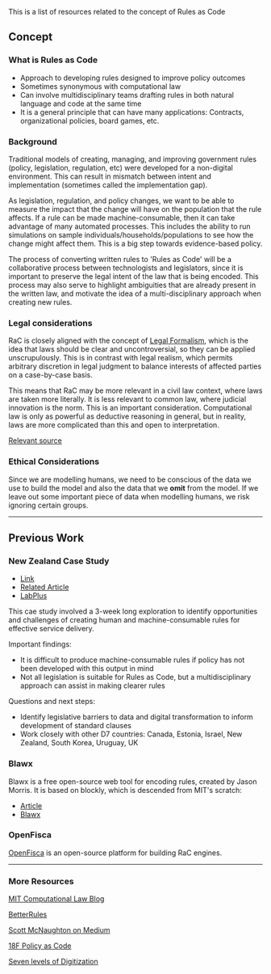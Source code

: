 This is a list of resources  related to the concept of Rules as Code

## Concept

### What is Rules as Code
- Approach to developing rules designed to improve policy outcomes
- Sometimes synonymous with computational law
- Can involve multidisciplinary teams drafting rules in both natural language and code at the same time
- It is a general principle that can have many applications: Contracts, organizational policies, board games, etc.

### Background
Traditional models of creating, managing, and improving government rules (policy, legislation, regulation, etc) were developed for a non-digital environment. This can result in mismatch between intent and implementation (sometimes called the implementation gap).

As legislation, regulation, and policy changes, we want to be able to measure the impact that the change will have on the population that the rule affects. If a rule can be made machine-consumable, then it can take advantage of many automated processes. This includes the ability to run simulations on sample individuals/households/populations to see how the change might affect them. This is a big step towards evidence-based policy.

The process of converting written rules to 'Rules as Code' will be a collaborative process between technologists and legislators, since it is important to preserve the legal intent of the law that is being encoded. This process may also serve to highlight ambiguities that are already present in the written law, and motivate the idea of a multi-disciplinary approach when creating new rules.

### Legal considerations
RaC is closely aligned with the concept of [Legal Formalism](https://en.wikipedia.org/wiki/Legal_formalism), which is the idea that laws should be clear and uncontroversial, so they can be applied unscrupulously. This is in contrast with legal realism, which permits arbitrary discretion in legal judgment to balance interests of affected parties on a case-by-case basis. 

This means that RaC may be more relevant in a civil law context, where laws are taken more literally. It is less relevant to common law, where judicial innovation is the norm. This is an important consideration. Computational law is only as powerful as deductive reasoning in general, but in reality, laws are more complicated than this and open to interpretation. 

[Relevant source](http://complaw.stanford.edu/readings/complaw.pdf)

### Ethical Considerations
Since we are modelling humans, we need to be conscious of the data we use to build the model and also the data that we **omit** from the model. If we leave out some important piece of data when modelling humans, we risk ignoring certain groups.

***

## Previous Work

### New Zealand Case Study
- [Link](https://www.digital.govt.nz/dmsdocument/95-better-rules-for-government-discovery-report/html)
- [Related Article](https://apolitical.co/en/solution_article/new-zealand-explores-machine-readable-laws-to-transform-government)
- [LabPlus](https://www.digital.govt.nz/blog/labplus-expanding-the-service-innovation-tookit/)

This cae study involved a 3-week long exploration to identify opportunities and challenges of creating human and machine-consumable rules for effective service delivery.

Important findings:
- It is difficult to produce machine-consumable rules if policy has not been developed with this output in mind
- Not all legislation is suitable for Rules as Code, but a multidisciplinary approach can assist in making clearer rules

Questions and next steps:
- Identify legislative barriers to data and digital transformation to inform development of standard clauses
- Work closely with other D7 countries: Canada, Estonia, Israel, New Zealand, South Korea, Uruguay, UK

### Blawx

Blawx is a free open-source web tool for encoding rules, created by Jason Morris. It is based on blockly, which is descended from MIT's scratch: 
- [Article](https://law.mit.edu/pub/blawxrulesascodedemonstration/release/1)
- [Blawx](https://www.blawx.com/)

### OpenFisca

[OpenFisca](https://code-for-canada.github.io/team-babel/wiki/openfisca) is an open-source platform for building RaC engines.

***

### More Resources

[MIT Computational Law Blog](https://law.mit.edu/)

[BetterRules](https://github.com/BetterRules/example-rules-as-code)

[Scott McNaughton on Medium](https://medium.com/@mcnaughton.sa/week-50-reflections-on-rules-as-code-5878ff42d43c)

[18F Policy as Code](https://18f.gsa.gov/2020/05/12/rapid-implementation-of-policy-as-code/)

[Seven levels of Digitization](https://ink.library.smu.edu.sg/cgi/viewcontent.cgi?article=5051&context=sol_research)
